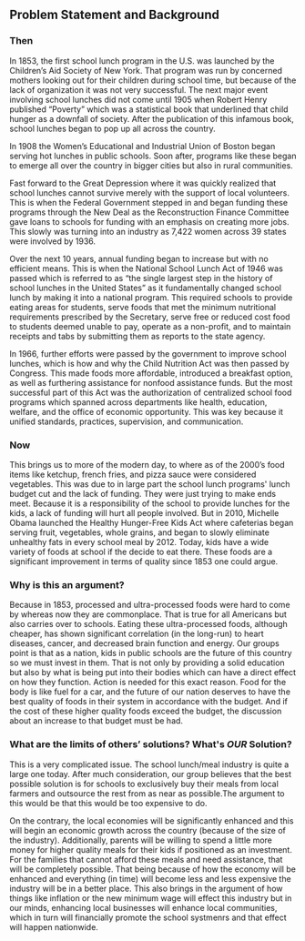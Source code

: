 ## Problem Statement and Background
### Then
In 1853, the first school lunch program in the U.S. was launched by the Children’s Aid Society of New York. That program was run by concerned mothers looking out for their children during school time, but because of the lack of organization it was not very successful. The next major event involving school lunches did not come until 1905 when Robert Henry published “Poverty” which was a statistical book that underlined that child hunger as a downfall of society. After the publication of this infamous book, school lunches began to pop up all across the country. 

In 1908 the Women’s Educational and Industrial Union of Boston began serving hot lunches in public schools. Soon after, programs like these began to emerge all over the country in bigger cities but also in rural communities.

Fast forward to the Great Depression where it was quickly realized that school lunches cannot survive merely with the support of local volunteers. This is when the Federal Government stepped in and began funding these programs through the New Deal as the Reconstruction Finance Committee gave loans to schools for funding with an emphasis on creating more jobs. This slowly was turning into an industry as 7,422 women across 39 states were involved by 1936. 

Over the next 10 years, annual funding began to increase but with no efficient means. This is when the National School Lunch Act of 1946 was passed which is referred to as “the single largest step in the history of school lunches in the United States” as it fundamentally changed school lunch by making it into a national program. This required schools to provide eating areas for students, serve foods that met the minimum nutritional requirements prescribed by the Secretary, serve free or reduced cost food to students deemed unable to pay, operate as a non-profit, and to maintain receipts and tabs by submitting them as reports to the state agency.

In 1966, further efforts were passed by the government to improve school lunches, which is how and why the Child Nutrition Act was then passed by Congress. This made foods more affordable, introduced a breakfast option, as well as furthering assistance for nonfood assistance funds. But the most successful part of this Act was the authorization of centralized school food programs which spanned across departments like health, education, welfare, and the office of economic opportunity. This was key because it unified standards, practices, supervision, and communication.

### Now
This brings us to more of the modern day, to where as of the 2000’s food items like ketchup, french fries, and pizza sauce were considered vegetables. This was due to in large part the school lunch programs' lunch budget cut and the lack of funding. They were just trying to make ends meet. Because it is a responsibility of the school to provide lunches for the kids, a lack of funding will hurt all people involved. But in 2010, Michelle Obama launched the Healthy Hunger-Free Kids Act where cafeterias began serving fruit, vegetables, whole grains, and began to slowly eliminate unhealthy fats in every school meal by 2012. Today, kids have a wide variety of foods at school if the decide to eat there. These foods are a significant improvement in terms of quality since 1853 one could argue.

### Why is this an argument? 
Because in 1853, processed and ultra-processed foods were hard to come by whereas now they are commonplace. That is true for all Americans but also carries over to schools. Eating these ultra-processed foods, although cheaper, has shown significant correlation (in the long-run) to heart diseases, cancer, and decreased brain function and energy. Our groups point is that as a nation, kids in public schools are the future of this country so we must invest in them. That is not only by providing a solid education but also by what is being put into their bodies which can have a direct effect on how they function. Action is needed for this exact reason. Food for the body is like fuel for a car, and the future of our nation deserves to have the best quality of foods in their system in accordance with the budget. And if the cost of these higher quality foods exceed the budget, the discussion about an increase to that budget must be had.


### What are the limits of others’ solutions? What's _OUR_ Solution?

 This is a very complicated issue. The school lunch/meal industry is quite a large one today. After much consideration, our group believes that the best possible solution is for schools to exclusively buy their meals from local farmers and outsource the rest from as near as possible.The argument to this would be that this would be too expensive to do. 

On the contrary, the local economies will be significantly enhanced and this will begin an economic growth across the country (because of the size of the industry). Additionally, parents will be willing to spend a little more money for higher quality meals for their kids if positioned as an investment. For the families that cannot afford these meals and need assistance, that will be completely possible. That being because of how the economy will be enhanced and everything (in time) will become less and less expensive the industry will be in a better place. This also brings in the argument of how things like inflation or the new minimum wage will effect this industry but in our minds, enhancing local businesses will enhance local communities, which in turn will financially promote the school systmenrs and that effect will happen nationwide.

